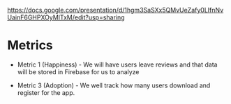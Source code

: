 https://docs.google.com/presentation/d/1hgm3SaSXx5QMvUeZafy0LIfnNvUainF6GHPXOyMITxM/edit?usp=sharing

# Metrics 
- Metric 1 (Happiness) - We will have users leave reviews and that data will be stored in Firebase for us to analyze

- Metric 3 (Adoption) - We well track how many users download and register for the app.
